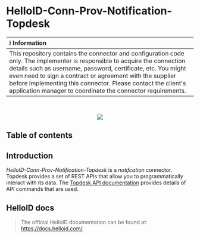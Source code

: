 # HelloID-Conn-Prov-Notification-Topdesk

| :information_source: Information                                                                                                                                                                                                                                                                                                                                                       |
| :------------------------------------------------------------------------------------------------------------------------------------------------------------------------------------------------------------------------------------------------------------------------------------------------------------------------------------------------------------------------------------- |
| This repository contains the connector and configuration code only. The implementer is responsible to acquire the connection details such as username, password, certificate, etc. You might even need to sign a contract or agreement with the supplier before implementing this connector. Please contact the client's application manager to coordinate the connector requirements. |
<br />
<p align="center"> 
  <img src="https://www.tools4ever.nl/connector-logos/topdesk-logo.png">
</p>

## Table of contents

## Introduction

_HelloID-Conn-Prov-Notification-Topdesk_ is a _notifcation_ connector. Topdesk provides a set of REST APIs that allow you to programmatically interact with its data. The [Topdesk API documentation](https://developers.topdesk.com/explorer/?page=supporting-files#/) provides details of API commands that are used.

## HelloID docs

> The official HelloID documentation can be found at: https://docs.helloid.com/
